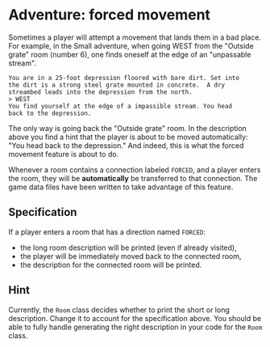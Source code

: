 # Adventure: forced movement

Sometimes a player will attempt a movement that lands them in a bad place. For example, in the Small adventure, when going WEST from the "Outside grate" room (number 6), one finds oneself at the edge of an "unpassable stream".

    You are in a 25-foot depression floored with bare dirt. Set into
    the dirt is a strong steel grate mounted in concrete.  A dry 
    streambed leads into the depression from the north.
    > WEST
    You find yourself at the edge of a impassible stream. You head
    back to the depression.

The only way is going back the "Outside grate" room. In the description above you find a hint that the player is about to be moved automatically: "You head back to the depression." And indeed, this is what the forced movement feature is about to do.

Whenever a room contains a connection labeled `FORCED`, and a player enters the room, they will be **automatically** be transferred to that connection. The game data files have been written to take advantage of this feature.


## Specification

If a player enters a room that has a direction named `FORCED`:

- the long room description will be printed (even if already visited),
- the player will be immediately moved back to the connected room,
- the description for the connected room will be printed.


## Hint

Currently, the `Room` class decides whether to print the short or long description. Change it to account for the specification above. You should be able to fully handle generating the right description in your code for the `Room` class.
